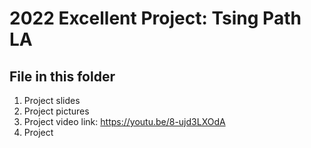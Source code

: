 # 2022 Excellent Project: Tsing Path LA
## File in this folder
1. Project slides
2. Project pictures
3. Project video link: https://youtu.be/8-ujd3LXOdA
4. Project